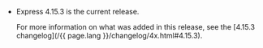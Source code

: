 <ul>
  <li>
    <p class="announcement-title">Express 4.15.3 is the current release.</p>
    <p markdown="1">
     For more information on what was added in this release, see the [4.15.3 changelog](/{{ page.lang }}/changelog/4x.html#4.15.3).
    </p>
  </li>
</ul>
